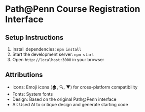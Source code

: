 # Path@Penn Course Registration Interface

## Setup Instructions

1. Install dependencies: `npm install`
2. Start the development server: `npm start`
3. Open `http://localhost:3000` in your browser

## Attributions

- Icons: Emoji icons (🏠, 🔍, ▼) for cross-platform compatibility
- Fonts: System fonts
- Design: Based on the original Path@Penn interface
- AI: Used AI to critique design and generate starting code